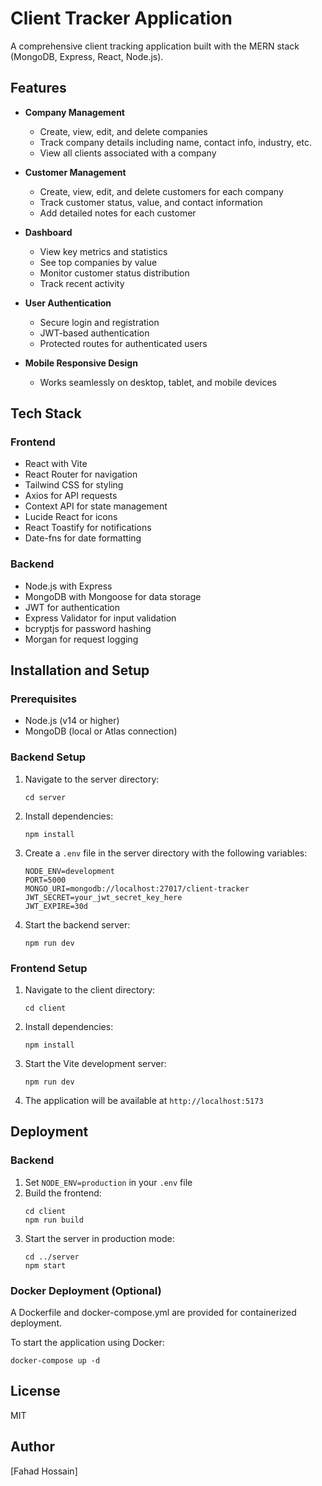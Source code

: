 # Client Tracker Application

A comprehensive client tracking application built with the MERN stack (MongoDB, Express, React, Node.js).

## Features

- **Company Management**
  - Create, view, edit, and delete companies
  - Track company details including name, contact info, industry, etc.
  - View all clients associated with a company

- **Customer Management**
  - Create, view, edit, and delete customers for each company
  - Track customer status, value, and contact information
  - Add detailed notes for each customer

- **Dashboard**
  - View key metrics and statistics
  - See top companies by value
  - Monitor customer status distribution
  - Track recent activity

- **User Authentication**
  - Secure login and registration
  - JWT-based authentication
  - Protected routes for authenticated users

- **Mobile Responsive Design**
  - Works seamlessly on desktop, tablet, and mobile devices

## Tech Stack

### Frontend
- React with Vite
- React Router for navigation
- Tailwind CSS for styling
- Axios for API requests
- Context API for state management
- Lucide React for icons
- React Toastify for notifications
- Date-fns for date formatting

### Backend
- Node.js with Express
- MongoDB with Mongoose for data storage
- JWT for authentication
- Express Validator for input validation
- bcryptjs for password hashing
- Morgan for request logging

## Installation and Setup

### Prerequisites
- Node.js (v14 or higher)
- MongoDB (local or Atlas connection)

### Backend Setup
1. Navigate to the server directory:
   ```
   cd server
   ```

2. Install dependencies:
   ```
   npm install
   ```

3. Create a `.env` file in the server directory with the following variables:
   ```
   NODE_ENV=development
   PORT=5000
   MONGO_URI=mongodb://localhost:27017/client-tracker
   JWT_SECRET=your_jwt_secret_key_here
   JWT_EXPIRE=30d
   ```

4. Start the backend server:
   ```
   npm run dev
   ```

### Frontend Setup
1. Navigate to the client directory:
   ```
   cd client
   ```

2. Install dependencies:
   ```
   npm install
   ```

3. Start the Vite development server:
   ```
   npm run dev
   ```

4. The application will be available at `http://localhost:5173`

## Deployment

### Backend
1. Set `NODE_ENV=production` in your `.env` file
2. Build the frontend:
   ```
   cd client
   npm run build
   ```
3. Start the server in production mode:
   ```
   cd ../server
   npm start
   ```

### Docker Deployment (Optional)
A Dockerfile and docker-compose.yml are provided for containerized deployment.

To start the application using Docker:
```
docker-compose up -d
```

## License
MIT

## Author
[Fahad Hossain]